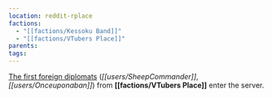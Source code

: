 ```yaml
---
location: reddit-rplace
factions:
  - "[[factions/Kessoku Band]]"
  - "[[factions/VTubers Place]]"
parents: 
tags: 
---
```

[The first foreign diplomats](https://discord.com/channels/1093664259273130084/1131230952119615600/1131564030193041469) (*[[users/SheepCommander]]*, *[[users/Onceuponaban]]*) from **[[factions/VTubers Place]]** enter the server.
